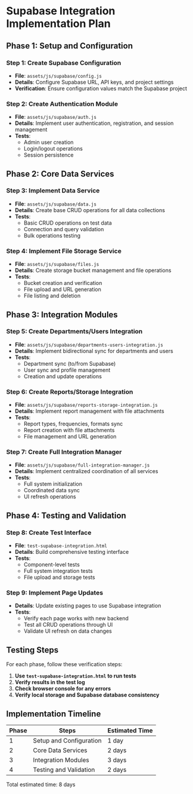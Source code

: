 # Supabase Integration Implementation Plan

## Phase 1: Setup and Configuration

### Step 1: Create Supabase Configuration
- **File**: `assets/js/supabase/config.js`
- **Details**: Configure Supabase URL, API keys, and project settings
- **Verification**: Ensure configuration values match the Supabase project

### Step 2: Create Authentication Module
- **File**: `assets/js/supabase/auth.js`
- **Details**: Implement user authentication, registration, and session management
- **Tests**: 
  - Admin user creation
  - Login/logout operations
  - Session persistence

## Phase 2: Core Data Services

### Step 3: Implement Data Service
- **File**: `assets/js/supabase/data.js` 
- **Details**: Create base CRUD operations for all data collections
- **Tests**:
  - Basic CRUD operations on test data
  - Connection and query validation
  - Bulk operations testing

### Step 4: Implement File Storage Service
- **File**: `assets/js/supabase/files.js`
- **Details**: Create storage bucket management and file operations
- **Tests**:
  - Bucket creation and verification
  - File upload and URL generation
  - File listing and deletion

## Phase 3: Integration Modules

### Step 5: Create Departments/Users Integration
- **File**: `assets/js/supabase/departments-users-integration.js`
- **Details**: Implement bidirectional sync for departments and users
- **Tests**:
  - Department sync (to/from Supabase)
  - User sync and profile management
  - Creation and update operations

### Step 6: Create Reports/Storage Integration
- **File**: `assets/js/supabase/reports-storage-integration.js`
- **Details**: Implement report management with file attachments
- **Tests**:
  - Report types, frequencies, formats sync
  - Report creation with file attachments
  - File management and URL generation

### Step 7: Create Full Integration Manager
- **File**: `assets/js/supabase/full-integration-manager.js`
- **Details**: Implement centralized coordination of all services
- **Tests**:
  - Full system initialization
  - Coordinated data sync
  - UI refresh operations

## Phase 4: Testing and Validation

### Step 8: Create Test Interface
- **File**: `test-supabase-integration.html`
- **Details**: Build comprehensive testing interface
- **Tests**:
  - Component-level tests
  - Full system integration tests
  - File upload and storage tests

### Step 9: Implement Page Updates
- **Details**: Update existing pages to use Supabase integration
- **Tests**:
  - Verify each page works with new backend
  - Test all CRUD operations through UI
  - Validate UI refresh on data changes

## Testing Steps

For each phase, follow these verification steps:

1. **Use `test-supabase-integration.html` to run tests**
2. **Verify results in the test log**
3. **Check browser console for any errors**
4. **Verify local storage and Supabase database consistency**

## Implementation Timeline

| Phase | Steps | Estimated Time |
|-------|-------|----------------|
| 1 | Setup and Configuration | 1 day |
| 2 | Core Data Services | 2 days |
| 3 | Integration Modules | 3 days |
| 4 | Testing and Validation | 2 days |

Total estimated time: 8 days